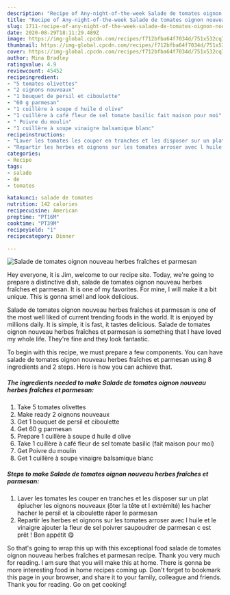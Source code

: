 ```yaml
---
description: "Recipe of Any-night-of-the-week Salade de tomates oignon nouveau herbes fraîches et parmesan"
title: "Recipe of Any-night-of-the-week Salade de tomates oignon nouveau herbes fraîches et parmesan"
slug: 1711-recipe-of-any-night-of-the-week-salade-de-tomates-oignon-nouveau-herbes-fraiches-et-parmesan
date: 2020-08-29T18:11:29.489Z
image: https://img-global.cpcdn.com/recipes/f712bfba64f7034d/751x532cq70/salade-de-tomates-oignon-nouveau-herbes-fraiches-et-parmesan-photo-principale-de-la-recette.jpg
thumbnail: https://img-global.cpcdn.com/recipes/f712bfba64f7034d/751x532cq70/salade-de-tomates-oignon-nouveau-herbes-fraiches-et-parmesan-photo-principale-de-la-recette.jpg
cover: https://img-global.cpcdn.com/recipes/f712bfba64f7034d/751x532cq70/salade-de-tomates-oignon-nouveau-herbes-fraiches-et-parmesan-photo-principale-de-la-recette.jpg
author: Mina Bradley
ratingvalue: 4.9
reviewcount: 45452
recipeingredient:
- "5 tomates olivettes"
- "2 oignons nouveaux"
- "1 bouquet de persil et ciboulette"
- "60 g parmesan"
- "1 cuillère à soupe d huile d olive"
- "1 cuillère à café fleur de sel tomate basilic fait maison pour moi"
- " Poivre du moulin"
- "1 cuillère à soupe vinaigre balsamique blanc"
recipeinstructions:
- "Laver les tomates les couper en tranches et les disposer sur un plat éplucher les oignons nouveaux (ôter la tête et l extrémité) les hacher hacher le persil et la ciboulette râper le parmesan"
- "Repartir les herbes et oignons sur les tomates arroser avec l huile et le vinaigre ajouter la fleur de sel poivrer saupoudrer de parmesan c est prêt ! Bon appétit 😋"
categories:
- Recipe
tags:
- salade
- de
- tomates

katakunci: salade de tomates 
nutrition: 142 calories
recipecuisine: American
preptime: "PT16M"
cooktime: "PT39M"
recipeyield: "1"
recipecategory: Dinner

---
```



![Salade de tomates oignon nouveau herbes fraîches et parmesan](https://img-global.cpcdn.com/recipes/f712bfba64f7034d/751x532cq70/salade-de-tomates-oignon-nouveau-herbes-fraiches-et-parmesan-photo-principale-de-la-recette.jpg)

Hey everyone, it is Jim, welcome to our recipe site. Today, we're going to prepare a distinctive dish, salade de tomates oignon nouveau herbes fraîches et parmesan. It is one of my favorites. For mine, I will make it a bit unique. This is gonna smell and look delicious.

Salade de tomates oignon nouveau herbes fraîches et parmesan is one of the most well liked of current trending foods in the world. It is enjoyed by millions daily. It is simple, it is fast, it tastes delicious. Salade de tomates oignon nouveau herbes fraîches et parmesan is something that I have loved my whole life. They're fine and they look fantastic.




To begin with this recipe, we must prepare a few components. You can have salade de tomates oignon nouveau herbes fraîches et parmesan using 8 ingredients and 2 steps. Here is how you can achieve that.

<!--inarticleads1-->

##### The ingredients needed to make Salade de tomates oignon nouveau herbes fraîches et parmesan:

1. Take 5 tomates olivettes
1. Make ready 2 oignons nouveaux
1. Get 1 bouquet de persil et ciboulette
1. Get 60 g parmesan
1. Prepare 1 cuillère à soupe d huile d olive
1. Take 1 cuillère à café fleur de sel tomate basilic (fait maison pour moi)
1. Get  Poivre du moulin
1. Get 1 cuillère à soupe vinaigre balsamique blanc




<!--inarticleads2-->

##### Steps to make Salade de tomates oignon nouveau herbes fraîches et parmesan:

1. Laver les tomates les couper en tranches et les disposer sur un plat éplucher les oignons nouveaux (ôter la tête et l extrémité) les hacher hacher le persil et la ciboulette râper le parmesan
1. Repartir les herbes et oignons sur les tomates arroser avec l huile et le vinaigre ajouter la fleur de sel poivrer saupoudrer de parmesan c est prêt ! Bon appétit 😋




So that's going to wrap this up with this exceptional food salade de tomates oignon nouveau herbes fraîches et parmesan recipe. Thank you very much for reading. I am sure that you will make this at home. There is gonna be more interesting food in home recipes coming up. Don't forget to bookmark this page in your browser, and share it to your family, colleague and friends. Thank you for reading. Go on get cooking!
